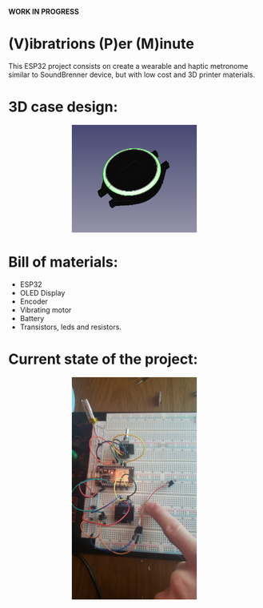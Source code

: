 **WORK IN PROGRESS**

# (V)ibratrions (P)er (M)inute 
This ESP32 project consists on create a wearable and haptic metronome similar to SoundBrenner device, but with low cost and  3D printer materials.
# 3D case design:
 <p align="center"><img src="images/3dcase.PNG"  width="250">

# Bill of materials:
- ESP32
- OLED Display
- Encoder
- Vibrating motor
- Battery
- Transistors, leds and resistors.

# Current state of the project:
 <p align="center"><img src="images/currentstate.jpeg"  width="250">

